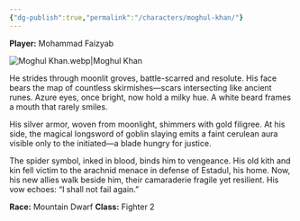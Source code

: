 ```yaml
---
{"dg-publish":true,"permalink":"/characters/moghul-khan/"}
---
```


**Player:** Mohammad Faizyab

![Moghul Khan.webp|Moghul Khan](/img/user/Assets/Moghul%20Khan.webp)

He strides through moonlit groves, battle-scarred and resolute. His face bears the map of countless skirmishes—scars intersecting like ancient runes. Azure eyes, once bright, now hold a milky hue. A white beard frames a mouth that rarely smiles.
 
His silver armor, woven from moonlight, shimmers with gold filigree. At his side, the magical longsword of goblin slaying emits a faint cerulean aura visible only to the initiated—a blade hungry for justice.
 
The spider symbol, inked in blood, binds him to vengeance. His old kith and kin fell victim to the arachnid menace in defense of Estadul, his home. Now, his new allies walk beside him, their camaraderie fragile yet resilient. His vow echoes: “I shall not fail again.”

**Race:** Mountain Dwarf
**Class:** Fighter 2
